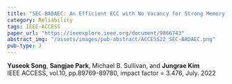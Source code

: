 ```yaml
---
title: "SEC-BADAEC: An Efficient ECC with No Vacancy for Strong Memory Protection"
category: Reliability
tags: IEEE-ACCESS
paper_url: "https://ieeexplore.ieee.org/document/9866743"
abstract_img: "/assets/images/pub-abstract/ACCESS22_SEC-BADAEC.png"
pub-type: J
---
```


**Yuseok Song**, **Sangjae Park**, Michael B. Sullivan, and **Jungrae Kim** <br>
IEEE ACCESS, vol.10, pp.89769-89780, impact factor = 3.476, July. 2022
